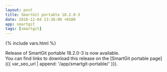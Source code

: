 ```yaml
---
layout: post
title: SmartGit portable 18.2.0-3
date: 2018-12-04 13:38:00 +0100
app: smartgit
tags: [smartgit]
---
```

{% include vars.html %}

Release of SmartGit portable 18.2.0-3 is now available.<br />
You can find links to download this release on the [SmartGit portable page]({{ var_seo_url | append: '/app/smartgit-portable/' }}).